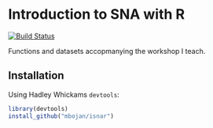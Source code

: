 # Introduction to SNA with R

[![Build Status](https://travis-ci.org/mbojan/isnar.png?branch=master)](https://travis-ci.org/mbojan/isnar)

Functions and datasets accopmanying the workshop I teach.

## Installation

Using Hadley Whickams `devtools`:

``` r
library(devtools)
install_github("mbojan/isnar")
```
